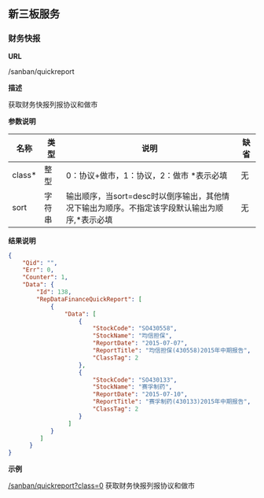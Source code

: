 
## 新三板服务

### 财务快报

**URL**

/sanban/quickreport

**描述**

获取财务快报列报协议和做市

**参数说明**

|名称|类型|说明|缺省|
| -------- | -------- | -------- | -------- |
|class\*|整型|0：协议+做市，1：协议，2：做市 \*表示必填|无|
|sort|字符串|输出顺序，当sort=desc时以倒序输出，其他情况下输出为顺序。不指定该字段默认输出为顺序,\*表示必填|无|

**结果说明**

```json
{
    "Qid": "",
    "Err": 0,
    "Counter": 1,
    "Data": {
        "Id": 138,
        "RepDataFinanceQuickReport": [
            {
                "Data": [                                                   //快报数据列表
                    {
                        "StockCode": "SO430558",                            //股票代码
                        "StockName": "均信担保",                            //股票名称
                        "ReportDate": "2015-07-07",                         //报告日期
                        "ReportTitle": "均信担保(430558)2015年中期报告",     //报告标题
                        "ClassTag": 2                                          //分类tag
                    },
                    {
                        "StockCode": "SO430133",
                        "StockName": "赛孚制药",
                        "ReportDate": "2015-07-10",
                        "ReportTitle": "赛孚制药(430133)2015年中期报告",
                        "ClassTag": 2
                    }
                 ]
            }
         ]
      }
}

```

**示例**

[/sanban/quickreport?class=0]($APIHOST$/sanban/quickreport?class=0)
获取财务快报列报协议和做市

